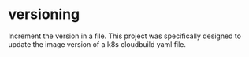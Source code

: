 # versioning
Increment the version in a file. This project was specifically designed to update the image version of a k8s cloudbuild yaml file.

